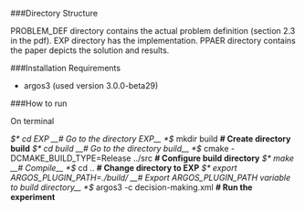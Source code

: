 ###Directory Structure

PROBLEM_DEF directory contains the actual problem definition (section 2.3 in the pdf). EXP directory has the implementation. PPAER directory contains the paper depicts the solution and results.


###Installation Requirements

+ argos3 (used version 3.0.0-beta29)


###How to run

On terminal

*$* cd EXP	__# Go to the directory EXP__
*$* mkdir build	__# Create directory build__
*$* cd build	__# Go to the directory build__
*$* cmake -DCMAKE_BUILD_TYPE=Release ../src	__# Configure build directory__
*$* make	__# Compile__
*$* cd ..	__# Change directory to EXP__
*$* export ARGOS_PLUGIN_PATH=./build/	__# Export ARGOS_PLUGIN_PATH variable to build directory__
*$* argos3 -c decision-making.xml	__# Run the experiment__
